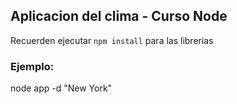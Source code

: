 ## Aplicacion del clima - Curso Node

Recuerden ejecutar ```npm install``` para las librerias

### Ejemplo:

node app -d "New York"
